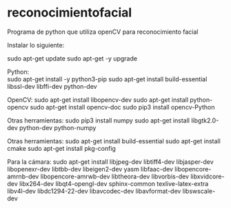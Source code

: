 # reconocimientofacial
Programa de python que utiliza openCV para reconocimiento facial

Instalar lo siguiente:

sudo apt-get update
sudo apt-get -y upgrade

Python:  
sudo apt-get install -y python3-pip
sudo apt-get install build-essential libssl-dev libffi-dev python-dev

OpenCV:
sudo apt-get install libopencv-dev
sudo apt-get install python-opencv 
sudo apt-get install opencv-doc
sudo pip3 install opencv-Python

Otras herramientas:
sudo pip3 install numpy
sudo apt-get install libgtk2.0-dev python-dev python-numpy

Otras herramientas: 
sudo apt-get install build-essential
sudo apt-get install cmake
sudo apt-get install pkg-config

Para la cámara:
sudo apt-get install libjpeg-dev libtiff4-dev libjasper-dev libopenexr-dev libtbb-dev libeigen2-dev yasm
libfaac-dev libopencore-amrnb-dev libopencore-amrwb-dev libtheora-dev libvorbis-dev libxvidcore-dev libx264-dev libqt4-opengl-dev sphinx-common texlive-latex-extra libv4l-dev libdc1294-22-dev libavcodec-dev libavformat-dev libswscale-dev


